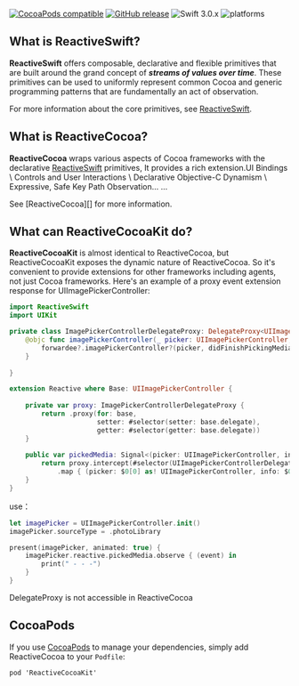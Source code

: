 [![CocoaPods compatible](https://img.shields.io/cocoapods/v/ReactiveCocoa.svg)](#cocoapods) [![GitHub release](https://img.shields.io/github/release/ReactiveCocoa/ReactiveCocoa.svg)](https://github.com/ReactiveCocoa/ReactiveCocoa/releases) ![Swift 3.0.x](https://img.shields.io/badge/Swift-5.0.x-orange.svg) ![platforms](https://img.shields.io/badge/platforms-iOS%20%7C%20OS%20X%20%7C%20watchOS%20%7C%20tvOS%20-lightgrey.svg)

## What is ReactiveSwift?
__ReactiveSwift__ offers composable, declarative and flexible primitives that are built around the grand concept of ___streams of values over time___. These primitives can be used to uniformly represent common Cocoa and generic programming patterns that are fundamentally an act of observation.

For more information about the core primitives, see [ReactiveSwift][].

## What is ReactiveCocoa?

__ReactiveCocoa__ wraps various aspects of Cocoa frameworks with the declarative [ReactiveSwift][] primitives, It provides a rich extension.UI Bindings \ Controls and User Interactions \ Declarative Objective-C Dynamism \ Expressive, Safe Key Path Observation... ...

See [ReactiveCocoa][] for more information.

## What can ReactiveCocoaKit do?

__ReactiveCocoaKit__  is almost identical to ReactiveCocoa, but ReactiveCocoaKit exposes the dynamic nature of ReactiveCocoa. So it's convenient to provide extensions for other frameworks including agents, not just Cocoa frameworks.
Here's an example of a proxy event extension response for UIImagePickerController:

```swift
import ReactiveSwift
import UIKit

private class ImagePickerControllerDelegateProxy: DelegateProxy<UIImagePickerControllerDelegate> ,UIImagePickerControllerDelegate {
    @objc func imagePickerController(_ picker: UIImagePickerController, didFinishPickingMediaWithInfo info: [UIImagePickerController.InfoKey : Any]) {
        forwardee?.imagePickerController?(picker, didFinishPickingMediaWithInfo: info)
    }
    
}

extension Reactive where Base: UIImagePickerController {
	
    private var proxy: ImagePickerControllerDelegateProxy {
        return .proxy(for: base,
                      setter: #selector(setter: base.delegate),
                      getter: #selector(getter: base.delegate))
    }
    
    public var pickedMedia: Signal<(picker: UIImagePickerController, info: [UIImagePickerController.InfoKey : Any]), Never> {
        return proxy.intercept(#selector(UIImagePickerControllerDelegate.imagePickerController(_:didFinishPickingMediaWithInfo:)))
            .map { (picker: $0[0] as! UIImagePickerController, info: $0[1] as! [UIImagePickerController.InfoKey : Any]) }
    }
}
```

use：

```swift
let imagePicker = UIImagePickerController.init()
imagePicker.sourceType = .photoLibrary

present(imagePicker, animated: true) {
    imagePicker.reactive.pickedMedia.observe { (event) in
        print(" - - -")
    }
}
```

DelegateProxy is not accessible in ReactiveCocoa

## CocoaPods

If you use [CocoaPods][] to manage your dependencies, simply add
ReactiveCocoa to your `Podfile`:

```
pod 'ReactiveCocoaKit'
```

[ReactiveSwift]: https://github.com/ReactiveCocoa/ReactiveSwift
[Carthage]: https://github.com/Carthage/Carthage
[CocoaPods]: https://cocoapods.org/
[submodule]: https://git-scm.com/book/en/v2/Git-Tools-Submodules
[`Signal`]: https://github.com/ReactiveCocoa/ReactiveSwift/blob/master/Documentation/FrameworkOverview.md#signals
[`SignalProducer`]: https://github.com/ReactiveCocoa/ReactiveSwift/blob/master/Documentation/FrameworkOverview.md#signal-producers
[`Action`]: https://github.com/ReactiveCocoa/ReactiveSwift/blob/master/Documentation/FrameworkOverview.md#actions
[`BindingTarget`]: https://github.com/ReactiveCocoa/ReactiveSwift/blob/master/Documentation/FrameworkOverview.md#properties
